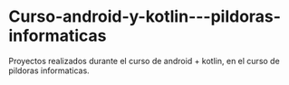 # Curso-android-y-kotlin---pildoras-informaticas
Proyectos realizados durante el curso de android + kotlin, en el curso de pildoras informaticas.
